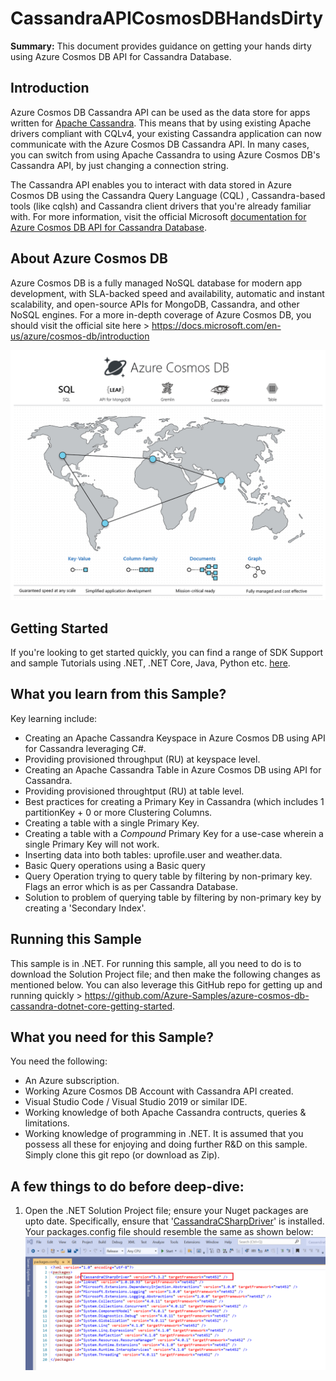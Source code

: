 # CassandraAPICosmosDBHandsDirty

**Summary:**
This document provides guidance on getting your hands dirty using Azure Cosmos DB API for Cassandra Database.

## Introduction
Azure Cosmos DB Cassandra API can be used as the data store for apps written for [Apache Cassandra](https://cassandra.apache.org/_/index.html). This means that by using existing Apache drivers compliant with CQLv4, your existing Cassandra application can now communicate with the Azure Cosmos DB Cassandra API. In many cases, you can switch from using Apache Cassandra to using Azure Cosmos DB's Cassandra API, by just changing a connection string.

The Cassandra API enables you to interact with data stored in Azure Cosmos DB using the Cassandra Query Language (CQL) , Cassandra-based tools (like cqlsh) and Cassandra client drivers that you're already familiar with. For more information, visit the official Microsoft [documentation for Azure Cosmos DB API for Cassandra Database](https://docs.microsoft.com/en-us/azure/cosmos-db/cassandra/cassandra-introduction).

## About Azure Cosmos DB
Azure Cosmos DB is a fully managed NoSQL database for modern app development, with SLA-backed speed and availability, automatic and instant scalability, and open-source APIs for MongoDB, Cassandra, and other NoSQL engines. For a more in-depth coverage of Azure Cosmos DB, you should visit the official site here > https://docs.microsoft.com/en-us/azure/cosmos-db/introduction

![Image1](media/azure-cosmos-db.png)

## Getting Started
If you're looking to get started quickly, you can find a range of SDK Support and sample Tutorials using .NET, .NET Core, Java, Python etc. [here](https://docs.microsoft.com/en-us/azure/cosmos-db/cassandra/manage-data-dotnet).

## What you learn from this Sample?
Key learning include:
- Creating an Apache Cassandra Keyspace in Azure Cosmos DB using API for Cassandra leveraging C#.
- Providing provisioned throughput (RU) at keyspace level.
- Creating an Apache Cassandra Table in Azure Cosmos DB using API for Cassandra.
- Providing provisioned throughtput (RU) at table level.
- Best practices for creating a Primary Key in Cassandra (which includes 1 partitionKey + 0 or more Clustering Columns.
- Creating a table with a single Primary Key.
- Creating a table with a *Compound* Primary Key for a use-case wherein a single Primary Key will not work.
- Inserting data into both tables: uprofile.user and weather.data.
- Basic Query operations using a Basic query
- Query Operation trying to query table by filtering by non-primary key. Flags an error which is as per Cassandra Database.
- Solution to problem of querying table by filtering by non-primary key by creating a 'Secondary Index'.

## Running this Sample
This sample is in .NET. For running this sample, all you need to do is to download the Solution Project file; and then make the following changes as mentioned below. You can also leverage this GitHub repo for getting up and running quickly > https://github.com/Azure-Samples/azure-cosmos-db-cassandra-dotnet-core-getting-started.

## What you need for this Sample?
You need the following:
- An Azure subscription.
- Working Azure Cosmos DB Account with Cassandra API created.
- Visual Studio Code / Visual Studio 2019 or similar IDE.
- Working knowledge of both Apache Cassandra contructs, queries & limitations.
- Working knowledge of programming in .NET.
It is assumed that you possess all these for enjoying and doing further R&D on this sample. Simply clone this git repo (or download as Zip).

## A few things to do before deep-dive:
1. Open the .NET Solution Project file; ensure your Nuget packages are upto date. Specifically, ensure that '[CassandraCSharpDriver](https://www.nuget.org/packages/CassandraCSharpDriver/)' is installed. Your packages.config file should resemble the same as shown below:
![Image2](media/packagesconfig.png)


